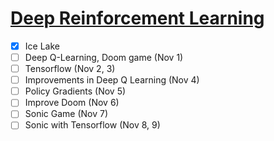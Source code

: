 # [Deep Reinforcement Learning](https://simoninithomas.github.io/Deep_reinforcement_learning_Course/#syllabus)

- [x] Ice Lake
- [ ] Deep Q-Learning, Doom game (Nov 1)
- [ ] Tensorflow (Nov 2, 3)
- [ ] Improvements in Deep Q Learning (Nov 4)
- [ ] Policy Gradients (Nov 5)
- [ ] Improve Doom (Nov 6)
- [ ] Sonic Game (Nov 7)
- [ ] Sonic with Tensorflow (Nov 8, 9)
